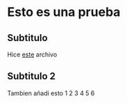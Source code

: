 # Esto es una prueba
## Subtitulo
Hice [este](https://github.com/DCIHIGI/basics-de-git-y-git-hub-villacu/blob/main/test1.py) archivo
## Subtitulo 2
Tambien añadi esto
1 2 3
4 5 6
